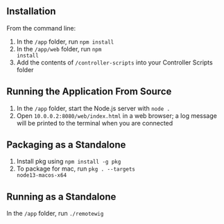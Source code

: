 ## Installation

From the command line:
1. In the <code>/app</code> folder, run <code>npm install</code>
2. In the <code>/app/web</code> folder, run <code>npm install</code>
3. Add the contents of <code>/controller-scripts</code> into your Controller Scripts folder

## Running the Application From Source

1. In the <code>/app</code> folder, start the Node.js server with <code>node .</code>
2. Open <code>10.0.0.2:8080/web/index.html</code> in a web browser; a log message will be printed to the terminal when you are connected

## Packaging as a Standalone

1. Install pkg using <code>npm install -g pkg</code>
2. To package for mac, run <code>pkg . --targets node13-macos-x64</code>

## Running as a Standalone

In the <code>/app</code> folder, run <code>./remotewig</code>